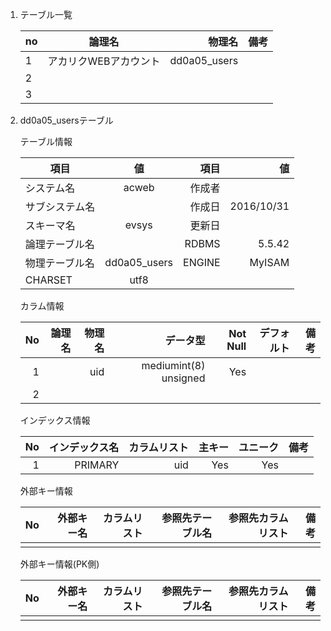 
1. テーブル一覧

	| no  |      論理名      |  物理名 |  備考 |
	|-----|:----------------:|--------:|------:|
	| 1   |   アカリクWEBアカウント |  dd0a05_users  |  |
	| 2   |       |     |
	| 3   |       |     |


2. dd0a05_usersテーブル

	テーブル情報	
	
	| 項目  |  値          | 項目  | 値  |
	|-----|:----------------:|--------:|------:|
	|システム名|	acweb|	作成者|	|	
	|サブシステム名|			|作成日|	2016/10/31|	
	|スキーマ名|	evsys|	更新日|	|		
	|論理テーブル名||RDBMS|	5.5.42	
	|物理テーブル名|dd0a05_users	|ENGINE	|	MyISAM	|		
	|CHARSET|utf8	|	|		|	
	
	
	カラム情報
	
	|No	|論理名|	物理名|	データ型|	Not Null|	デフォルト|	備考|
	|--------:|--------:|--------:|--------:|--------:|--------:|--------:|
	|1	||uid	|	mediumint(8) unsigned|	Yes|	|	|
	|2	||	|	|	|	|	|
	
	インデックス情報
	
	|No	|インデックス名|	カラムリスト|	主キー|	ユニーク|	備考|
	|--------:|--------:|--------:|--------:|--------:|--------:|
	|1	|PRIMARY|uid	|	Yes|	Yes|	|
	
	外部キー情報
	
	|No	|外部キー名|	カラムリスト|	参照先テーブル名|	参照先カラムリスト|	備考|
	|--------:|--------:|--------:|--------:|--------:|--------:|
	|	||	|	|	|	|	
	
	外部キー情報(PK側)
	
	|No	|外部キー名|	カラムリスト|	参照先テーブル名|	参照先カラムリスト|	備考|
	|--------:|--------:|--------:|--------:|--------:|--------:|
	|	||	|	|	|	|	
					

